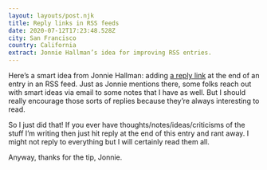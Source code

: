 ```yaml
---
layout: layouts/post.njk
title: Reply links in RSS feeds
date: 2020-07-12T17:23:48.528Z
city: San Francisco
country: California
extract: Jonnie Hallman’s idea for improving RSS entries.
---
```


Here’s a smart idea from Jonnie Hallman: adding [a reply link](https://2020.destroytoday.com/blog/reply-link-in-rss-feed-posts) at the end of an entry in an RSS feed. Just as Jonnie mentions there, some folks reach out with smart ideas via email to some notes that I have as well. But I should really encourage those sorts of replies because they’re always interesting to read.

So I just did that! If you ever have thoughts/notes/ideas/criticisms of the stuff I’m writing then just hit reply at the end of this entry and rant away. I might not reply to everything but I will certainly read them all.

Anyway, thanks for the tip, Jonnie.
